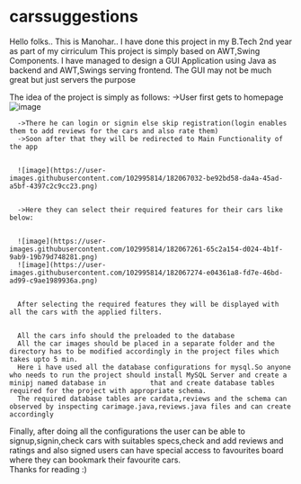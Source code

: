 # carssuggestions
Hello folks..
This is Manohar..
I have done this project in my B.Tech 2nd year as part of my cirriculum
This project is simply based on AWT,Swing Components.
I have managed to design a GUI Application using Java as backend and AWT,Swings serving frontend.
The GUI may not be much great but just servers the purpose


The idea of the project is simply as follows:
      ->User first gets to homepage
      ![image](https://user-images.githubusercontent.com/102995814/182066792-15485bc2-5c28-4780-adb6-7c8ba7bad8ed.png)
      
      
      ->There he can login or signin else skip registration(login enables them to add reviews for the cars and also rate them)
      ->Soon after that they will be redirected to Main Functionality of the app
      
      
      ![image](https://user-images.githubusercontent.com/102995814/182067032-be92bd58-da4a-45ad-a5bf-4397c2c9cc23.png)
      
      
      ->Here they can select their required features for their cars like below:
      
      
      ![image](https://user-images.githubusercontent.com/102995814/182067261-65c2a154-d024-4b1f-9ab9-19b79d748281.png)
      ![image](https://user-images.githubusercontent.com/102995814/182067274-e04361a8-fd7e-46bd-ad99-c9ae1989936a.png)
      
      
      After selecting the required features they will be displayed with all the cars with the applied filters.
      
      
      All the cars info should the preloaded to the database
      All the car images should be placed in a separate folder and the directory has to be modified accordingly in the project files which takes upto 5 min.  
      Here i have used all the database configurations for mysql.So anyone who needs to run the project should install MySQL Server and create a minipj named database in           that and create database tables required for the project with appropriate schema.
      The required database tables are cardata,reviews and the schema can observed by inspecting carimage.java,reviews.java files and can create accordingly
Finally, after doing all the configurations the user can be able to signup,signin,check cars with suitables specs,check and add reviews and ratings and also signed users can have special access to favourites board where they can bookmark their favourite cars.     
                                                Thanks for reading :)
      
      
